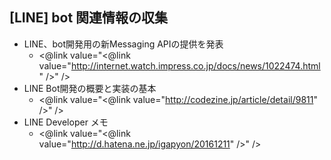 ## [LINE] bot 関連情報の収集


* LINE、bot開発用の新Messaging APIの提供を発表
  * <@link value="<@link value="http://internet.watch.impress.co.jp/docs/news/1022474.html" />" />
* LINE Bot開発の概要と実装の基本
  * <@link value="<@link value="http://codezine.jp/article/detail/9811" />" />
* LINE Developer メモ
  * <@link value="<@link value="http://d.hatena.ne.jp/igapyon/20161211" />" />


